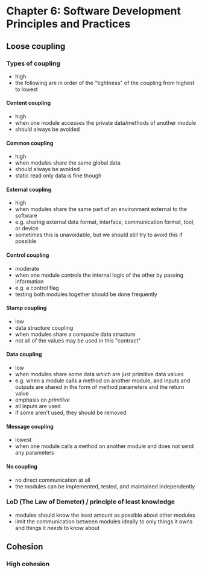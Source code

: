 # Chapter 6: Software Development Principles and Practices

## Loose coupling

### Types of coupling

- high
- the following are in order of the "tightness" of the coupling from highest to lowest

#### Content coupling

- high
- when one module accesses the private data/methods of another module
- should always be avoided

#### Common coupling

- high
- when modules share the same global data
- should always be avoided
- static read only data is fine though

#### External coupling

- high
- when modules share the same part of an environment external to the software
- e.g. sharing external data format, interface, communication format, tool, or device
- sometimes this is unavoidable, but we should still try to avoid this if possible

#### Control coupling

- moderate
- when one module controls the internal logic of the other by passing information
- e.g. a control flag
- testing both modules together should be done frequently

#### Stamp coupling

- low
- data structure coupling
- when modules share a composite data structure
- not all of the values may be used in this "contract"

#### Data coupling

- low
- when modules share some data which are just primitive data values
- e.g. when a module calls a method on another module, and inputs and outputs are shared in the form of method parameters and the return value
- emphasis on *primitive*
- all inputs are used
- if some aren't used, they should be removed

#### Message coupling

- lowest
- when one module calls a method on another module and does not send any parameters

#### No coupling

- no direct communication at all
- the modules can be implemented, tested, and maintained independently

### LoD (The Law of Demeter) / principle of least knowledge

- modules should know the least amount as possible about other modules
- limit the communication between modules ideally to only things it owns and things it *needs* to know about

## Cohesion

### High cohesion
